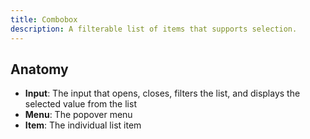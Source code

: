 ```yaml
---
title: Combobox
description: A filterable list of items that supports selection.
---
```


## Anatomy

- **Input**: The input that opens, closes, filters the list, and displays the
  selected value from the list
- **Menu**: The popover menu
- **Item**: The individual list item
